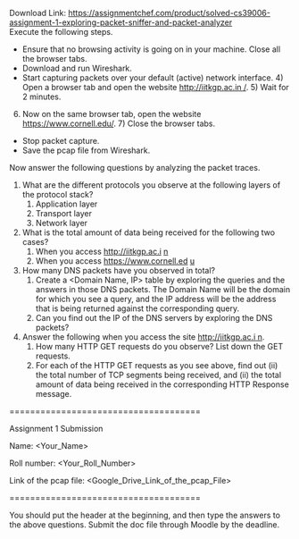 Download Link: https://assignmentchef.com/product/solved-cs39006-assignment-1-exploring-packet-sniffer-and-packet-analyzer
<br>
Execute the following steps.

<ul>

 <li>Ensure that no browsing activity is going on in your machine. Close all the browser tabs.</li>

 <li>Download and run Wireshark.</li>

 <li>Start capturing packets over your default (active) network interface. 4) Open a browser tab and open the website <a href="http://iitkgp.ac.in/">http://iitkgp.ac.in</a><u>​           </u><a href="http://iitkgp.ac.in/">/</a>.​  5) Wait for 2 minutes.</li>

</ul>

6) Now on the same browser tab, open the website <a href="https://www.cornell.edu/">https://www.cornell.edu</a>​      <a href="https://www.cornell.edu/">/</a>.​  7) Close the browser tabs.

<ul>

 <li>Stop packet capture.</li>

 <li>Save the pcap file from Wireshark.</li>

</ul>

Now answer the following questions by analyzing the packet traces.

<ol>

 <li>What are the different protocols you observe at the following layers of the protocol stack?

  <ol>

   <li>Application layer</li>

   <li>Transport layer</li>

   <li>Network layer</li>

  </ol></li>

 <li>What is the total amount of data being received for the following two cases?

  <ol>

   <li>When you access <a href="http://iitkgp.ac.in/">http://iitkgp.ac.i</a>​ <a href="http://iitkgp.ac.in/">n</a></li>

   <li>When you access <a href="https://www.cornell.edu/">https://www.cornell.ed</a>​ <a href="https://www.cornell.edu/">u</a></li>

  </ol></li>

 <li>How many DNS packets have you observed in total?

  <ol>

   <li>Create a &lt;Domain Name, IP&gt; table by exploring the queries and the answers in those DNS packets. The Domain Name will be the domain for which you see a query, and the IP address will be the address that is being returned against the corresponding query.</li>

   <li>Can you find out the IP of the DNS servers by exploring the DNS packets?</li>

  </ol></li>

 <li>Answer the following when you access the site <a href="http://iitkgp.ac.in/">http://iitkgp.ac.i</a><u>​ </u><a href="http://iitkgp.ac.in/">n</a>.​

  <ol>

   <li>How many HTTP GET requests do you observe? List down the GET requests.</li>

   <li>For each of the HTTP GET requests as you see above, find out (ii) the total number of TCP segments being received, and (ii) the total amount of data being received in the corresponding HTTP Response message.</li>

  </ol></li>

</ol>

=====================================

Assignment 1 Submission

Name: &lt;Your_Name&gt;

Roll number: &lt;Your_Roll_Number&gt;

Link of the pcap file: &lt;Google_Drive_Link_of_the_pcap_File&gt;

=====================================

You should put the header at the beginning, and then type the answers to the above questions. Submit the doc file through Moodle by the deadline.